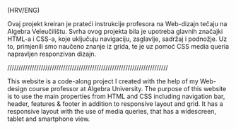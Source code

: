 (HRV/ENG)

Ovaj projekt kreiran je prateći instrukcije profesora na Web-dizajn tečaju na Algebra Veleučilištu.
Svrha ovog projekta bila je upotreba glavnih značajki HTML-a i CSS-a, koje uključuju navigaciju, zaglavlje, sadržaj i podnožje. Uz to, primjenili smo naučeno znanje iz grida, te je uz pomoć CSS media queria napravljen responzivan dizajn.

////////////////////////////////////////////////////////////////////////

This website is a code-along project I created with the help of my Web-design course professor at Algebra University.
The purpose of this website is to use the main properties from HTML and CSS including navigation bar, header, features & footer in addition to responsive layout and grid. It has a responsive layout with the use of media queries, that has a widescreen, tablet and smartphone view.
